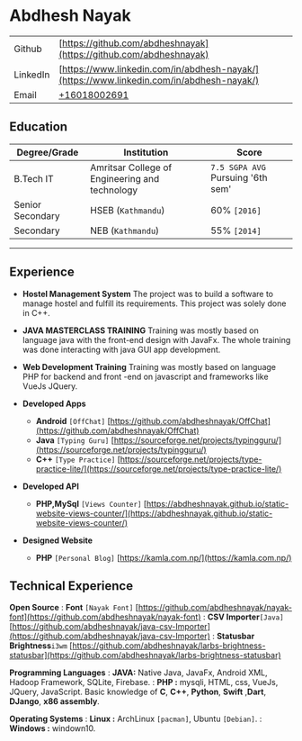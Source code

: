 # Abdhesh Nayak
  
|   |  |
| ------------- | ------------- |
| Github  | [https://github.com/abdheshnayak](https://github.com/abdheshnayak)  |
| LinkedIn  | [https://www.linkedin.com/in/abdhesh-nayak/](https://www.linkedin.com/in/abdhesh-nayak/)  |
| Email  | [+16018002691](+16018002691)  |

## Education

| Degree/Grade  | Institution | Score |
| ------------- | ------------- | ------------- |
| B.Tech IT  | Amritsar College of Engineering and technology  | `7.5 SGPA AVG` Pursuing '6th sem'	  |
| Senior Secondary  | HSEB (`Kathmandu`)  | 60% `[2016]`  |
| Secondary  | NEB (`Kathmandu`)  | 55% `[2014]`  |

----------------------------------------------
## Experience
* **Hostel Management System** The project was to build a software to manage hostel and fulfill its requirements. This project was solely done in C++.
* **JAVA MASTERCLASS TRAINING** Training was mostly based on language java with the front-end design with JavaFx. The whole training was done interacting with java GUI app development.
* **Web Development Training** Training was mostly based on language PHP for backend and front -end on javascript and frameworks like VueJs JQuery.

* **Developed Apps**
	* **Android**  `[OffChat]` [https://github.com/abdheshnayak/OffChat](https://github.com/abdheshnayak/OffChat)
	* **Java** `[Typing Guru]` [https://sourceforge.net/projects/typingguru/](https://sourceforge.net/projects/typingguru/)
	* **C++** `[Type Practice]` [https://sourceforge.net/projects/type-practice-lite/](https://sourceforge.net/projects/type-practice-lite/)
* **Developed API**
	* **PHP,MySql** `[Views Counter]` [https://abdheshnayak.github.io/static-website-views-counter/](https://abdheshnayak.github.io/static-website-views-counter/)
* **Designed Website**
	* **PHP** `[Personal Blog]` [https://kamla.com.np/](https://kamla.com.np/)

Technical Experience
--------------------
**Open Source**
:  **Font** `[Nayak Font]` [https://github.com/abdheshnayak/nayak-font](https://github.com/abdheshnayak/nayak-font)
:	**CSV Importer**`[Java]` [https://github.com/abdheshnayak/java-csv-Importer](https://github.com/abdheshnayak/java-csv-Importer)
:	**Statusbar Brightness**`i3wm` [https://github.com/abdheshnayak/larbs-brightness-statusbar](https://github.com/abdheshnayak/larbs-brightness-statusbar)

**Programming Languages**
: **JAVA:** Native Java, JavaFx, Android XML, Hadoop Framework, SQLite, Firebase.
: **PHP :** mysqli, HTML, css, VueJs, JQuery, JavaScript. 
   Basic knowledge of  **C**, **C++**, **Python**, **Swift** ,**Dart**, **DJango**, **x86 assembly**.

**Operating Systems**
: **Linux :** ArchLinux `[pacman]`, Ubuntu `[Debian]`. 
: **Windows :** windown10.
